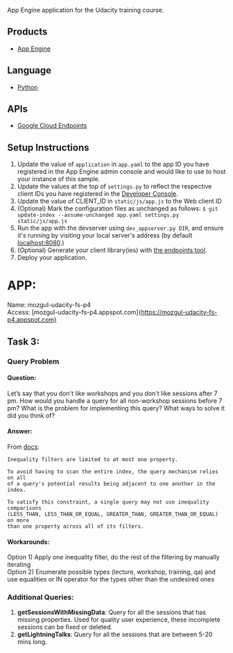 App Engine application for the Udacity training course.

## Products
- [App Engine][1]

## Language
- [Python][2]

## APIs
- [Google Cloud Endpoints][3]

## Setup Instructions
1. Update the value of `application` in `app.yaml` to the app ID you
   have registered in the App Engine admin console and would like to use to host
   your instance of this sample.
1. Update the values at the top of `settings.py` to
   reflect the respective client IDs you have registered in the
   [Developer Console][4].
1. Update the value of CLIENT_ID in `static/js/app.js` to the Web client ID
1. (Optional) Mark the configuration files as unchanged as follows:
   `$ git update-index --assume-unchanged app.yaml settings.py static/js/app.js`
1. Run the app with the devserver using `dev_appserver.py DIR`, and ensure it's running by visiting your local server's address (by default [localhost:8080][5].)
1. (Optional) Generate your client library(ies) with [the endpoints tool][6].
1. Deploy your application.


[1]: https://developers.google.com/appengine
[2]: http://python.org
[3]: https://developers.google.com/appengine/docs/python/endpoints/
[4]: https://console.developers.google.com/
[5]: https://localhost:8080/
[6]: https://developers.google.com/appengine/docs/python/endpoints/endpoints_tool

# APP:
Name: mozgul-udacity-fs-p4  
Access: [mozgul-udacity-fs-p4.appspot.com]{https://mozgul-udacity-fs-p4.appspot.com}

## Task 3: 

### Query Problem

#### Question:  

Let’s say that you don't like workshops and you don't like sessions after 7 pm. How would you handle a query for all non-workshop sessions before 7 pm? What is the problem for implementing this query? What ways to solve it did you think of?  

#### Answer:  
From [docs](https://cloud.google.com/datastore/docs/concepts/queries#Datastore_Restrictions_on_queries):  
``` 
Inequality filters are limited to at most one property.  

To avoid having to scan the entire index, the query mechanism relies on all 
of a query's potential results being adjacent to one another in the index. 

To satisfy this constraint, a single query may not use inequality comparisons 
(LESS_THAN, LESS_THAN_OR_EQUAL, GREATER_THAN, GREATER_THAN_OR_EQUAL) on more 
than one property across all of its filters.
```

#### Workarounds:  
Option 1) Apply one inequality filter, do the rest of the filtering by manually iterating  
Option 2) Enumerate possible types (lecture, workshop, training, qa) and use equalities or IN operator for the types other than the undesired ones


### Additional Queries:
1. **getSessionsWithMissingData**: Query for all the sessions that has missing properties. Used for quality user experience, these incomplete sessions can be fixed or deleted.  
2. **getLightningTalks**: Query for all the sessions that are between 5-20 mins long.
